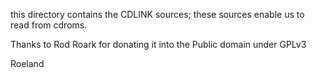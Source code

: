 
this directory contains the CDLINK sources; these sources 
enable us to read from cdroms.

Thanks to Rod Roark for donating it into the Public domain 
under GPLv3

Roeland

